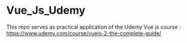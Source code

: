 # Vue_Js_Udemy
This repo serves as practical application of the Udemy Vue js course : https://www.udemy.com/course/vuejs-2-the-complete-guide/ 
